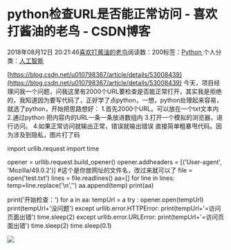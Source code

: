 
# python检查URL是否能正常访问 - 喜欢打酱油的老鸟 - CSDN博客


2018年08月12日 20:21:46[喜欢打酱油的老鸟](https://me.csdn.net/weixin_42137700)阅读数：200标签：[Python																](https://so.csdn.net/so/search/s.do?q=Python&t=blog)个人分类：[人工智能																](https://blog.csdn.net/weixin_42137700/article/category/7820233)


[https://blog.csdn.net/u010798367/article/details/53008439](https://blog.csdn.net/u010798367/article/details/53008439)
今天，项目经理问我一个问题，问我这里有2000个URL要检查是否能正常打开，其实我是拒绝的，我知道因为要写代码了，正好学了点python，一想，python处理起来容易，就选了python，开始把思路想好：
1.首先2000个URL。可以放在一个txt文本内
2.通过python 把内容内的URL一条一条放进数组内
3.打开一个模拟的浏览器，进行访问。
4.如果正常访问就输出正常，错误就输出错误
直接简单粗暴甩代码。因为涉及到隐私，图片打了码

import urllib.request
import time

opener = urllib.request.build_opener()
opener.addheaders = [('User-agent', 'Mozilla/49.0.2')]
\#这个是你放网址的文件名，改过来就可以了
file = open('test.txt')
lines = file.readlines()
aa=[]
for line in lines:
temp=line.replace('\n','')
aa.append(temp)
print(aa)

print('开始检查：')
for a in aa:
tempUrl = a
try :
opener.open(tempUrl)
print(tempUrl+'没问题')
except urllib.error.HTTPError:
print(tempUrl+'=访问页面出错')
time.sleep(2)
except urllib.error.URLError:
print(tempUrl+'=访问页面出错')
time.sleep(2)
time.sleep(0.1)

![](https://img-blog.csdn.net/20161102152842507?watermark/2/text/aHR0cDovL2Jsb2cuY3Nkbi5uZXQv/font/5a6L5L2T/fontsize/400/fill/I0JBQkFCMA==/dissolve/70/gravity/Center)

